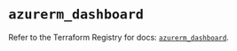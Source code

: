 # `azurerm_dashboard`

Refer to the Terraform Registry for docs: [`azurerm_dashboard`](https://registry.terraform.io/providers/hashicorp/azurerm/3.90.0/docs/resources/dashboard).
